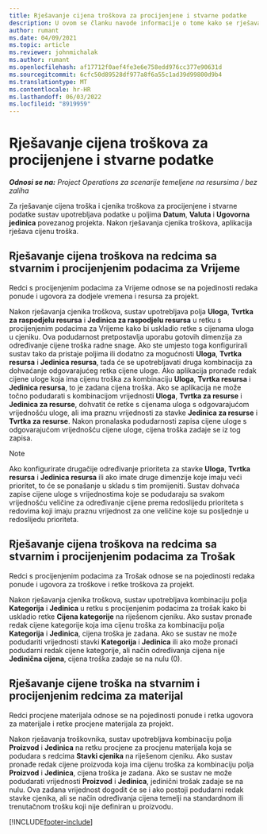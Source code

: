 ```yaml
---
title: Rješavanje cijena troškova za procijenjene i stvarne podatke
description: U ovom se članku navode informacije o tome kako se rješavaju cijene troškova za procjene i stvarne vrijednosti.
author: rumant
ms.date: 04/09/2021
ms.topic: article
ms.reviewer: johnmichalak
ms.author: rumant
ms.openlocfilehash: af17712f0aef4fe3e6e758edd976cc377e90631d
ms.sourcegitcommit: 6cfc50d89528df977a8f6a55c1ad39d99800d9b4
ms.translationtype: MT
ms.contentlocale: hr-HR
ms.lasthandoff: 06/03/2022
ms.locfileid: "8919959"
---
```

# <a name="resolving-cost-prices-for-estimates-and-actuals"></a>Rješavanje cijena troškova za procijenjene i stvarne podatke

_**Odnosi se na:** Project Operations za scenarije temeljene na resursima / bez zaliha_

Za rješavanje cijena troška i cjenika troškova za procijenjene i stvarne podatke sustav upotrebljava podatke u poljima **Datum**, **Valuta** i **Ugovorna jedinica** povezanog projekta. Nakon rješavanja cjenika troškova, aplikacija rješava cijenu troška.

## <a name="resolving-cost-rates-on-actual-and-estimate-lines-for-time"></a>Rješavanje cijena troškova na redcima sa stvarnim i procijenjenim podacima za Vrijeme

Redci s procijenjenim podacima za Vrijeme odnose se na pojedinosti redaka ponude i ugovora za dodjele vremena i resursa za projekt.

Nakon rješavanja cjenika troškova, sustav upotrebljava polja **Uloga**, **Tvrtka za raspodjelu resursa** i **Jedinica za raspodjelu resursa** u retku s procijenjenim podacima za Vrijeme kako bi uskladio retke s cijenama uloga u cjeniku. Ova podudarnost pretpostavlja uporabu gotovih dimenzija za određivanje cijene troška radne snage. Ako ste umjesto toga konfigurirali sustav tako da pristaje poljima ili dodatno za mogućnosti **Uloga**, **Tvrtka resursa** i **Jedinica resursa**, tada će se upotrebljavati druga kombinacija za dohvaćanje odgovarajućeg retka cijene uloge. Ako aplikacija pronađe redak cijene uloge koja ima cijenu troška za kombinaciju **Uloga**, **Tvrtka resursa** i **Jedinica resursa**, to je zadana cijena troška. Ako se aplikacija ne može točno podudarati s kombinacijom vrijednosti **Uloga**, **Tvrtka za resurse** i **Jedinica za resurse**, dohvatit će retke s cijenama uloga s odgovarajućom vrijednošću uloge, ali ima praznu vrijednosti za stavke **Jedinica za resurse** i **Tvrtka za resurse**. Nakon pronalaska podudarnosti zapisa cijene uloge s odgovarajućom vrijednošću cijene uloge, cijena troška zadaje se iz tog zapisa. 

> [!NOTE]
> Ako konfigurirate drugačije određivanje prioriteta za stavke **Uloga**, **Tvrtka resursa** i **Jedinica resursa** ili ako imate druge dimenzije koje imaju veći prioritet, to će se ponašanje u skladu s tim promijeniti. Sustav dohvaća zapise cijene uloge s vrijednostima koje se podudaraju sa svakom vrijednošću veličine za određivanje cijene prema redoslijedu prioriteta s redovima koji imaju praznu vrijednost za one veličine koje su posljednje u redoslijedu prioriteta.

## <a name="resolving-cost-rates-on-actual-and-estimate-lines-for-expense"></a>Rješavanje cijena troškova na redcima sa stvarnim i procijenjenim podacima za Trošak

Redci s procijenjenim podacima za Trošak odnose se na pojedinosti redaka ponude i ugovora za troškove i retke troškova za projekt.

Nakon rješavanja cjenika troškova, sustav upotrebljava kombinaciju polja **Kategorija** i **Jedinica** u retku s procijenjenim podacima za trošak kako bi uskladio retke **Cijena kategorije** na riješenom cjeniku. Ako sustav pronađe redak cijene kategorije koja ima cijenu troška za kombinaciju polja **Kategorija** i **Jedinica**, cijena troška je zadana. Ako se sustav ne može podudariti vrijednosti stavki **Kategorija** i **Jedinica** ili ako može pronaći podudarni redak cijene kategorije, ali način određivanja cijena nije **Jedinična cijena**, cijena troška zadaje se na nulu (0).

## <a name="resolving-cost-rates-on-actual-and-estimate-lines-for-material"></a>Rješavanje cijene troška na stvarnim i procijenjenim redcima za materijal

Redci procjene materijala odnose se na pojedinosti ponude i retka ugovora za materijale i retke procjene materijala za projekt.

Nakon rješavanja troškovnika, sustav upotrebljava kombinaciju polja **Proizvod** i **Jedinica** na retku procjene za procjenu materijala koja se podudara s redcima **Stavki cjenika** na riješenom cjeniku. Ako sustav pronađe redak cijene proizvoda koja ima cijenu troška za kombinaciju polja **Proizvod** i **Jedinica**, cijena troška je zadana. Ako se sustav ne može podudarati vrijednosti **Proizvod** i **Jedinica**, jedinični trošak zadaje se na nulu. Ova zadana vrijednost dogodit će se i ako postoji podudarni redak stavke cjenika, ali se način određivanja cijena temelji na standardnom ili trenutačnom trošku koji nije definiran u proizvodu.

[!INCLUDE[footer-include](../includes/footer-banner.md)]

